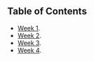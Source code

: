 ## Table of Contents

- [Week 1](./week1.md).
- [Week 2](./week2.md).
- [Week 3](./Week3.md).
- [Week 4](./Week4.md).  
